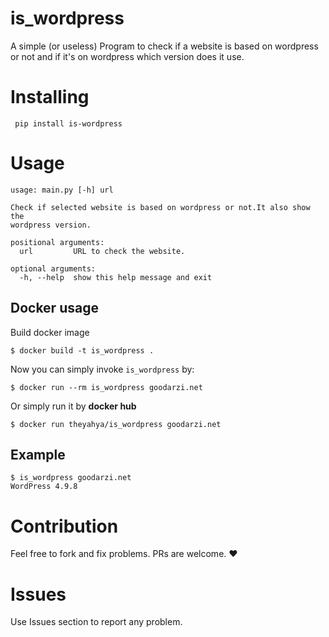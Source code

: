 <!--
 Copyright (c) 2019 amirhossein
 
 This software is released under the MIT License.
 https://opensource.org/licenses/MIT
-->
# is_wordpress
A simple (or useless) Program to check if a website is based on wordpress or not and if it's on wordpress which version does it use.

# Installing 
``` pip install is-wordpress```

# Usage 
```
usage: main.py [-h] url

Check if selected website is based on wordpress or not.It also show the
wordpress version.

positional arguments:
  url         URL to check the website.

optional arguments:
  -h, --help  show this help message and exit
```

## Docker usage
Build docker image
```
$ docker build -t is_wordpress .
```
Now you can simply invoke `is_wordpress` by:
```
$ docker run --rm is_wordpress goodarzi.net
```

Or simply run it by **docker hub**
```
$ docker run theyahya/is_wordpress goodarzi.net
```
## Example
``` 
$ is_wordpress goodarzi.net
WordPress 4.9.8
```
# Contribution
Feel free to fork and fix problems. PRs are welcome. :heart:

# Issues
Use Issues section to report any problem.
